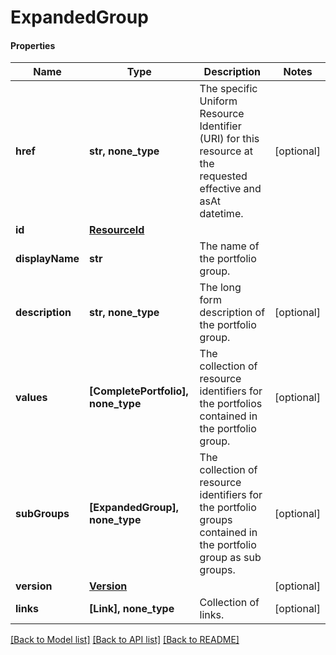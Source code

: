 # ExpandedGroup

#### Properties
Name | Type | Description | Notes
------------ | ------------- | ------------- | -------------
**href** | **str, none_type** | The specific Uniform Resource Identifier (URI) for this resource at the requested effective and asAt datetime. | [optional] 
**id** | [**ResourceId**](ResourceId.md) |  | 
**displayName** | **str** | The name of the portfolio group. | 
**description** | **str, none_type** | The long form description of the portfolio group. | [optional] 
**values** | **[CompletePortfolio], none_type** | The collection of resource identifiers for the portfolios contained in the portfolio group. | [optional] 
**subGroups** | **[ExpandedGroup], none_type** | The collection of resource identifiers for the portfolio groups contained in the portfolio group as sub groups. | [optional] 
**version** | [**Version**](Version.md) |  | [optional] 
**links** | **[Link], none_type** | Collection of links. | [optional] 

[[Back to Model list]](../README.md#documentation-for-models) [[Back to API list]](../README.md#documentation-for-api-endpoints) [[Back to README]](../README.md)

